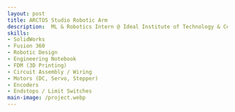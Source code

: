 ```yaml
---
layout: post
title: ARCTOS Studio Robotic Arm
description:  ML & Robotics Intern @ Ideal Institute of Technology & Center for AI Technology
skills: 
- SolidWorks
- Fusion 360
- Robotic Design
- Engineering Notebook
- FDM (3D Printing)
- Circuit Assembly / Wiring
- Motors (DC, Servo, Stepper)
- Encoders
- Endstops / Limit Switches
main-image: /project.webp 
---
```

